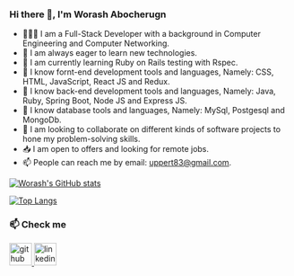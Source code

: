 ### Hi there 👋, I'm Worash Abocherugn

- 🧑🏻‍💻 I am a Full-Stack Developer with a background in Computer Engineering and Computer Networking.
- 🤔 I am always eager to learn new technologies.
- 🤔 I am currently learning Ruby on Rails testing with Rspec.
- 👀 I know fornt-end development tools and languages, Namely: CSS, HTML, JavaScript, React JS and Redux.
- 👀 I know back-end development tools and languages, Namely: Java, Ruby, Spring Boot, Node JS and Express JS.
- 👀 I know database tools and languages, Namely: MySql, Postgesql and MongoDb.
- 💞️ I am looking to collaborate on different kinds of software projects to hone my problem-solving skills.
- 📥 I am open to offers and looking for remote jobs.
- 📫 People can reach me by email: uppert83@gmail.com.

[![Worash's GitHub stats](https://github-readme-stats.vercel.app/api?username=worashf&show_icons=true&theme=ayu-mirage)](https://github.com/worashf)

[![Top Langs](https://github-readme-stats.vercel.app/api/top-langs/?username=worashf&theme=ayu-mirage&layout=compact)](https://github.com/worashf)

### 📫 Check me

<p align="left"><a href="https://github.com/worashf" target="_blank"><img src="https://cdn-icons-png.flaticon.com/512/25/25231.png?w=360" alt="github" width="40" height="40"/> </a> <a href="https://www.linkedin.com/in/worash-abocherugn" target="_blank"><img src="https://brandlogos.net/wp-content/uploads/2016/06/linkedin-logo.png" alt="linkedin" width="40" height="40"/> </a> </p>
